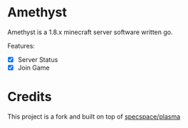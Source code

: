 # Amethyst
Amethyst is a 1.8.x minecraft server software written go.

Features:
- [x] Server Status
- [x] Join Game

# Credits
This project is a fork and built on top of [specspace/plasma](https://github.com/specspace/plasma)